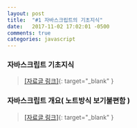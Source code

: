 ```yaml
---
layout: post
title:  "#1 자바스크립트의 기초지식"
date:   2017-11-02 17:02:01 -0500
comments: true
categories: javascript
---
```


### 자바스크립트 기초지식
> [[자료글 링크]](http://tcpschool.com/javascript/js_intro_basic){: target="_blank" }


### 자바스크립트 개요( 노트방식 보기불편함 )
> [[자료글 링크]](http://hak.dsu.ac.kr/bhkim/){: target="_blank" }




